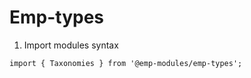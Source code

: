 # Emp-types

1. Import modules syntax

```
import { Taxonomies } from '@emp-modules/emp-types';
```
